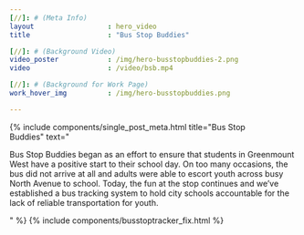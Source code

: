 ```yaml
---
[//]: # (Meta Info)
layout 					: hero_video
title 					: "Bus Stop Buddies"

[//]: # (Background Video)
video_poster			: /img/hero-busstopbuddies-2.png
video 					: /video/bsb.mp4

[//]: # (Background for Work Page)
work_hover_img			: /img/hero-busstopbuddies.png

---
```

<div class="single_post_wrapper">
    {% include components/single_post_meta.html
        title="Bus Stop<br/>Buddies"
        text="<p>Bus Stop Buddies began as an effort to ensure that students in Greenmount West have a positive start to their school day. On too many occasions, the bus did not arrive at all and adults were able to escort youth across busy North Avenue to school. Today, the fun at the stop continues and we’ve established a bus tracking system to hold city schools accountable for the lack of reliable transportation for youth.</p>"
    %}
    {% include components/busstoptracker_fix.html %}
</div>
